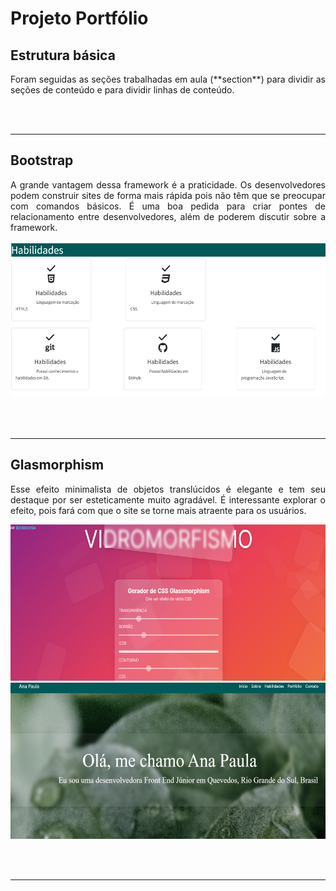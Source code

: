 # Projeto Portfólio
## Estrutura básica 
<p align="justify"> Foram seguidas as seções trabalhadas em aula (**section**) para dividir as seções de conteúdo e para dividir linhas de conteúdo.</p>
<br><br>

<hr>

## Bootstrap
<p align="justify"> A grande vantagem dessa framework é a praticidade. Os desenvolvedores podem construir sites de forma mais rápida pois não têm que se preocupar com comandos básicos. É uma boa pedida para criar pontes de relacionamento entre desenvolvedores, além de poderem discutir sobre a framework.  </p>
<p float="left" align= "center">
<img height="250" src="prints/bootstrap.png"></p>

 <br><br>

 <hr>

 ## Glasmorphism

 <p align="justify"> Esse efeito minimalista de objetos translúcidos é elegante e tem seu destaque por ser esteticamente muito agradável. É interessante explorar o efeito, pois fará com que o site se torne mais atraente para os usuários. </p> 
 <p float="left" align= "center">
 	<img height="250" src="prints/glass.png"> 
 <img height="250" src="prints/portfolio.png"></p>
 	




 <br><br>

 <hr>